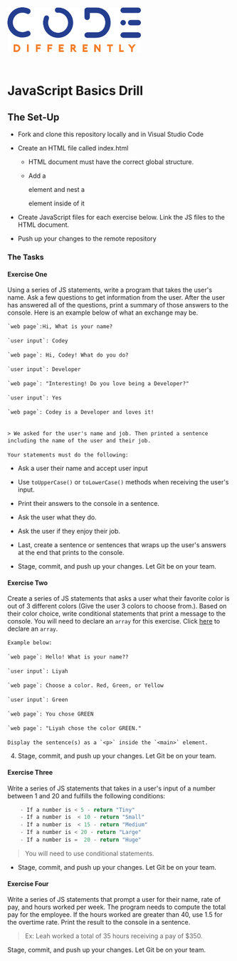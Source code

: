 <img  src="../assets/code-diff-logo.png" alt="Code Differently Logo" style="height:100px; width:300px; padding-bottom: 2em;">


# JavaScript Basics Drill


## The Set-Up

- Fork and clone this repository locally and in Visual Studio Code

- Create an HTML file called index.html

    - HTML document must have the correct global structure.

    - Add a <main> element and nest a <p> element inside of it

- Create JavaScript files for each exercise below. Link the JS files to the HTML document.

- Push up your changes to the remote repository



### The Tasks

#### Exercise One

Using a series of JS statements, write a program that takes the user's name. Ask a few  questions to get information from the user. After the user has answered all of the questions, print a summary of those answers to the console. Here is an example below of what an exchange may be. 


    `web page`:Hi, What is your name?

    `user input`: Codey 

    `web page`: Hi, Codey! What do you do?

    `user input`: Developer

    `web page`: "Interesting! Do you love being a Developer?"

    `user input`: Yes

    `web page`: Codey is a Developer and loves it!


    > We asked for the user's name and job. Then printed a sentence including the name of the user and their job. 

    Your statements must do the following:

- Ask a user their name and accept user input

- Use `toUpperCase()` or `toLowerCase()` methods when receiving the user's input.

- Print their answers to the console in a sentence.

- Ask the user what they do.

- Ask the user if they enjoy their job.

- Last, create a sentence or sentences that wraps up the user's answers at the end that prints to the console. 

- Stage, commit, and push up your changes. Let Git be on your team.


#### Exercise Two

Create a series of JS statements that asks a user what their favorite color is out of 3 different colors (Give the user 3 colors to choose from.). Based on their color choice, write conditional statements that print a message to the console. You will need to declare an `array` for this exercise. Click [here](https://www.w3schools.com/js/js_arrays.asp) to declare an `array`.

    Example below:

    `web page`: Hello! What is your name??

    `user input`: Liyah 

    `web page`: Choose a color. Red, Green, or Yellow

    `user input`: Green 

    `web page`: You chose GREEN

    `web page`: "Liyah chose the color GREEN."

    Display the sentence(s) as a `<p>` inside the `<main>` element.

4. Stage, commit, and push up your changes. Let Git be on your team.


#### Exercise Three

Write a series of JS statements that takes in a user's input of a number between 1 and 20 and fulfills the following conditions:

```js
    - If a number is < 5 - return "Tiny"
    - If a number is  < 10 - return "Small"
    - If a number is  < 15 - return "Medium"
    - If a number is < 20 - return "Large"
    - If a number is =  20 - return "Huge"
```

> You will need to use conditional statements.

- Stage, commit, and push up your changes. Let Git be on your team.

#### Exercise Four

Write a series of JS statements that prompt a user for their name, rate of pay, and hours worked per week. The program needs to compute the total pay for the employee. If the hours worked are greater than 40, use 1.5 for the overtime rate. Print the result to the console in a sentence. 

> Ex: Leah worked a total of 35 hours receiving a pay of $350.


Stage, commit, and push up your changes. Let Git be on your team.
